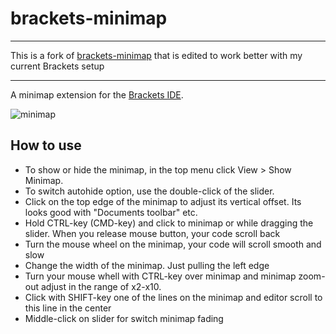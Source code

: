brackets-minimap
==================

---

This is a fork of [brackets-minimap](https://github.com/websiteduck/brackets-minimap) that is edited to work better with my current Brackets setup

---

A minimap extension for the [Brackets IDE](http://www.brackets.io).

![minimap](https://raw.github.com/zorgzerg/brackets-minimap/master/brackets-minimap.png)

## How to use
* To show or hide the minimap, in the top menu click View > Show Minimap.
* To switch autohide option, use the double-click of the slider.
* Click on the top edge of the minimap to adjust its vertical offset. Its looks good with "Documents toolbar" etc.
* Hold CTRL-key (CMD-key) and click to minimap or while dragging the slider. When you release mouse button, your code scroll back
* Turn the mouse wheel on the minimap, your code will scroll smooth and slow
* Change the width of the minimap. Just pulling the left edge
* Turn your mouse whell with CTRL-key over minimap and minimap zoom-out adjust in the range of x2-x10.
* Click with SHIFT-key one of the lines on the minimap and editor scroll to this line in the center
* Middle-click on slider for switch minimap fading
